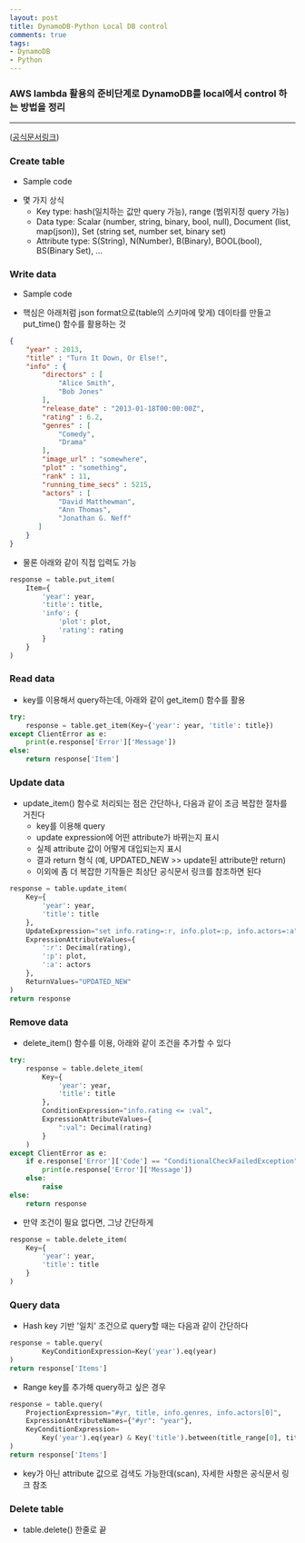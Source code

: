 ```yaml
---
layout: post
title: DynamoDB-Python Local DB control
comments: true
tags:
- DynamoDB
- Python
---
```


### AWS lambda 활용의 준비단계로 DynamoDB를 local에서 control 하는 방법을 정리
------
([공식문서링크](https://docs.aws.amazon.com/amazondynamodb/latest/developerguide/GettingStarted.Python.html))

### Create table
- Sample code
<script src="https://gist.github.com/chorok-daddy/760343100b1a5f8174df7ee47e02dd6b.js"></script>
- 몇 가지 상식
    * Key type: hash(일치하는 값만 query 가능), range (범위지정 query 가능)
    * Data type: Scalar (number, string, binary, bool, null), Document (list, map(json)), Set (string set, number set, binary set)
    * Attribute type: S(String), N(Number), B(Binary), BOOL(bool), BS(Binary Set), ...

### Write data
- Sample code
<script src="https://gist.github.com/chorok-daddy/d85dd269a8340c2351fbbd1b48087ab8.js"></script>
- 핵심은 아래처럼 json format으로(table의 스키마에 맞게) 데이타를 만들고 put_time() 함수를 활용하는 것
```json
{
    "year" : 2013,
    "title" : "Turn It Down, Or Else!",
    "info" : {
        "directors" : [
            "Alice Smith",
            "Bob Jones"
        ],
        "release_date" : "2013-01-18T00:00:00Z",
        "rating" : 6.2,
        "genres" : [
            "Comedy",
            "Drama"
        ],
        "image_url" : "somewhere",
        "plot" : "something",
        "rank" : 11,
        "running_time_secs" : 5215,
        "actors" : [
            "David Matthewman",
            "Ann Thomas",
            "Jonathan G. Neff"
       ]
    }
}
```
- 물론 아래와 같이 직접 입력도 가능
```python
response = table.put_item(
    Item={
        'year': year,
        'title': title,
        'info': {
            'plot': plot,
            'rating': rating
        }
    }
)
```

### Read data
- key를 이용해서 query하는데, 아래와 같이 get_item() 함수를 활용
```python
try:
    response = table.get_item(Key={'year': year, 'title': title})
except ClientError as e:
    print(e.response['Error']['Message'])
else:
    return response['Item']
```

### Update data
- update_item() 함수로 처리되는 점은 간단하나, 다음과 같이 조금 복잡한 절차를 거친다
    * key를 이용해 query
    * update expression에 어떤 attribute가 바뀌는지 표시
    * 실제 attribute 값이 어떻게 대입되는지 표시
    * 결과 return 형식 (예, UPDATED_NEW >> update된 attribute만 return)
    * 이외에 좀 더 복잡한 기작들은 최상단 공식문서 링크를 참조하면 된다
```python
response = table.update_item(
    Key={
        'year': year,
        'title': title
    },
    UpdateExpression="set info.rating=:r, info.plot=:p, info.actors=:a",
    ExpressionAttributeValues={
        ':r': Decimal(rating),
        ':p': plot,
        ':a': actors
    },
    ReturnValues="UPDATED_NEW"
)
return response
```

### Remove data
- delete_item() 함수를 이용, 아래와 같이 조건을 추가할 수 있다
```python
try:
    response = table.delete_item(
        Key={
            'year': year,
            'title': title
        },
        ConditionExpression="info.rating <= :val",
        ExpressionAttributeValues={
            ":val": Decimal(rating)
        }
    )
except ClientError as e:
    if e.response['Error']['Code'] == "ConditionalCheckFailedException":
        print(e.response['Error']['Message'])
    else:
        raise
else:
    return response
```
- 만약 조건이 필요 없다면, 그냥 간단하게
```python
response = table.delete_item(
    Key={
        'year': year,
        'title': title
    }
) 
```

### Query data
- Hash key 기반 '일치' 조건으로 query할 때는 다음과 같이 간단하다
```python
response = table.query(
        KeyConditionExpression=Key('year').eq(year)
)
return response['Items']
```
- Range key를 추가해 query하고 싶은 경우
```python
response = table.query(
    ProjectionExpression="#yr, title, info.genres, info.actors[0]",
    ExpressionAttributeNames={"#yr": "year"},
    KeyConditionExpression=
        Key('year').eq(year) & Key('title').between(title_range[0], title_range[1])
)
return response['Items']
```
- key가 아닌 attribute 값으로 검색도 가능한데(scan), 자세한 사항은 공식문서 링크 참조

### Delete table
- table.delete() 한줄로 끝